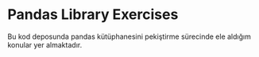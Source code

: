 # Pandas Library Exercises
Bu kod deposunda pandas kütüphanesini pekiştirme sürecinde ele aldığım konular yer almaktadır.
